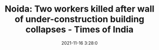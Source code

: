---
"title": "Noida: Two workers killed after wall of under-construction building collapses - Times of India"
"date": "2021-11-16 3:28:0"
"feed_name": "GOOGLENEWSCONSTRUCTION"
"feed_website": "https://news.google.com/search?q=construction%2Bincident&hl=en-US&gl=US&ceid=US:en"
"feed_rss": "https://news.google.com/rss/search?q=construction%2Bincident&hl=en-US&gl=US&ceid=US:en"
"link": "https://timesofindia.indiatimes.com/city/noida/noida-two-workers-killed-after-wall-of-under-construction-building-collapses/articleshow/87728483.cms"
"source": "{'href': 'https://timesofindia.indiatimes.com', 'title': 'Times of India'}"
"file": "_posts/2021-1-1-398827813e71fcc05a9cbda2b2f0f7d43fea00ba.md"
"accident": "1"
"drilling": "0"
"dead": "2"
"injured": "0"
"arrested": "0"
"place": "noida"
"where": "construction site"
"causes": "collapse"
"place_uri": "http://en.wikipedia.org/wiki/Noida"
---